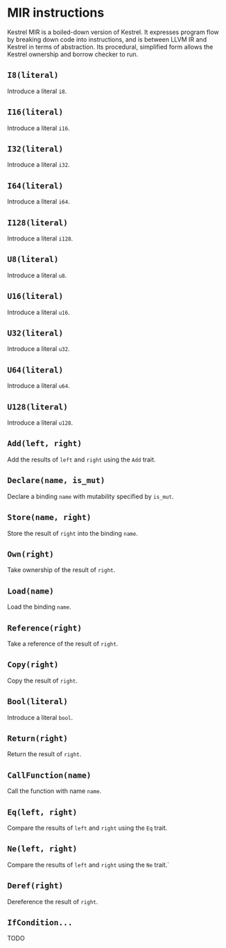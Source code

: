# MIR instructions

Kestrel MIR is a boiled-down version of Kestrel. It expresses program flow by breaking down code into instructions, and is between LLVM IR and Kestrel in terms of abstraction. Its procedural, simplified form allows the Kestrel ownership and borrow checker to run.

## `I8(literal)`
Introduce a literal `i8`.
## `I16(literal)`
Introduce a literal `i16`.
## `I32(literal)`
Introduce a literal `i32`.
## `I64(literal)`
Introduce a literal `i64`.
## `I128(literal)`
Introduce a literal `i128`.
## `U8(literal)`
Introduce a literal `u8`.
## `U16(literal)`
Introduce a literal `u16`.
## `U32(literal)`
Introduce a literal `u32`.
## `U64(literal)`
Introduce a literal `u64`.
## `U128(literal)`
Introduce a literal `u128`.
## `Add(left, right)`
Add the results of `left` and `right` using the `Add` trait.
## `Declare(name, is_mut)`
Declare a binding `name` with mutability specified by `is_mut`.
## `Store(name, right)`
Store the result of `right` into the binding `name`.
## `Own(right)`
Take ownership of the result of `right`.
## `Load(name)`
Load the binding `name`.
## `Reference(right)`
Take a reference of the result of `right`.
## `Copy(right)`
Copy the result of `right`.
## `Bool(literal)`
Introduce a literal `bool`.
## `Return(right)`
Return the result of `right`.
## `CallFunction(name)`
Call the function with name `name`.
## `Eq(left, right)`
Compare the results of `left` and `right` using the `Eq` trait.
## `Ne(left, right)`
Compare the results of `left` and `right` using the `Ne` trait.`
## `Deref(right)`
Dereference the result of `right`.
## `IfCondition...`
TODO